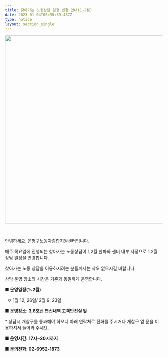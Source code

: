 ```yaml
---
title: ﻿찾아가는 노동상담 일정 변경 안내(1~2월)
date: 2023-01-04T06:55:39.487Z
type: notice
layout: section_single
---
```

<p><img src="https://drive.tiny.cloud/1/engl1s97gj9hrxpoa7eh7z5f05ozxfm1box3nxkh4j7a43ei/86595bef-1492-4f12-98b2-05ae91088d2c" alt="" width="600" height="600" /></p>
<p>&nbsp;</p>
<p id="SE-f69bb026-89ed-4c04-b29f-73b4aac1c071" class="se-text-paragraph se-text-paragraph-align-left se-is-text-paragraph-block-selected"><span id="SE-959ec368-dedd-4aa1-8e57-3b0d86aa73a0" class="se-ff-nanumgothic se-fs15 __se-node">안녕하세요. 은평구노동자종합지원센터입니다.</span></p>
<p id="SE-4fc8b09b-6a8f-4a1c-8880-cb69d42ae4de" class="se-text-paragraph se-text-paragraph-align-left se-is-text-paragraph-block-selected"><span id="SE-4a6028ab-3ce8-4a0c-911b-0fe08c94b086" class="se-ff-nanumgothic se-fs15 __se-node">매주 목요일에 진행되는 찾아가는 노동상담이 1,2월 한파와 센터 내부 사정으로 1,2월 상담 일정을 변경합니다.</span></p>
<p id="SE-d8bf6123-8184-4fc7-8e19-684fbdba806f" class="se-text-paragraph se-text-paragraph-align-left se-is-text-paragraph-block-selected"><span id="SE-dcb80c8b-3a0e-4951-9392-ea0471628dca" class="se-ff-nanumgothic se-fs15 __se-node">찾아가는 노동 상담을 이용하시려는 분들께서는 착오 없으시길 바랍니다.</span></p>
<p id="SE-ba7d2cf6-75d6-4a91-8e1b-961255cf4492" class="se-text-paragraph se-text-paragraph-align-left se-is-text-paragraph-block-selected"><span id="SE-35d39d78-1f2f-4a88-a214-eae8d3555ef8" class="se-ff-nanumgothic se-fs15 __se-node">상담 운영 장소와 시간은 기존과 동일하게 운영합니다.</span></p>
<p id="SE-d97526a1-7707-465b-9396-138a87f681e1" class="se-text-paragraph se-text-paragraph-align-left se-is-text-paragraph-block-selected"><span id="SE-76392f3c-a756-45a1-b4c4-a097a91b58ab" class="se-ff-nanumgothic se-fs15 __se-node"></span></p>
<p class="se-text-paragraph se-text-paragraph-align-center se-is-text-paragraph-block-selected"><span class="se-ff-nanumbarungothic se-fs19 __se-node"><span id="SE-3d21befe-c456-4f5f-9a98-7e9dcaf4f5c4" class="se-ff-nanumbareunhipi se-fs19 __se-node"><strong>■ 운영일정(1~2월)</strong></span></span></p>
<p id="SE-f1a3dc8d-f0c4-4b39-9db0-db94d6633fb5" class="se-text-paragraph se-text-paragraph-align-center se-is-text-paragraph-block-selected"><span id="SE-4c69a6ae-709c-4632-99cd-b979e939dbc4" class="se-ff-nanumbarungothic se-fs19 __se-node">&nbsp; ㅇ 1월 12, 26일/ </span><span id="SE-36ae2813-d9ef-493e-a629-b2d131efc84d" class="se-ff-nanumbarungothic se-fs19 __se-node">2월 9, 23일</span></p>
<p id="SE-f50d0254-cd79-438f-acf6-c5976f47a818" class="se-text-paragraph se-text-paragraph-align-center se-is-text-paragraph-block-selected"><span id="SE-3d21befe-c456-4f5f-9a98-7e9dcaf4f5c4" class="se-ff-nanumbareunhipi se-fs19 __se-node"><strong>■ 운영장소: 3,6호선 연신내역 고객안전실 앞</strong></span></p>
<p id="SE-d2ff0490-bbf4-4ae1-928b-02760b3917bb" class="se-text-paragraph se-text-paragraph-align-center se-is-text-paragraph-block-selected"><span id="SE-a91d2d26-55e9-463f-8e5c-89ec96f4e0c4" class="se-ff-nanumbareunhipi se-fs19 __se-node">* 상담시 개찰구를 통과해야 하오니 아래 연락처로 전화를 주시거나 개찰구 옆 문을 이용하셔서 들어와 주세요.</span></p>
<p id="SE-0ee70dba-6a18-443e-aa66-a5a5a3c6bbb6" class="se-text-paragraph se-text-paragraph-align-center se-is-text-paragraph-block-selected"><span id="SE-13eeb31f-90ec-47fb-9668-fc3ff230cc96" class="se-ff-nanumbareunhipi se-fs19 __se-node"><strong>■ 운영시간: 17시~20시까지</strong></span></p>
<p id="SE-29f9fb69-785d-4f83-b899-b78e20d4e45b" class="se-text-paragraph se-text-paragraph-align-center se-is-text-paragraph-block-selected"><span id="SE-866bcb5c-b40b-43aa-b347-24a6fc6e1ac6" class="se-ff-nanumbareunhipi se-fs19 __se-node"><strong>■ 문의전화: 02-6952-1873</strong></span><span id="SE-26f7dead-ccff-480f-b42b-21436a928619" class="se-ff-nanumbarungothic se-fs19 __se-node"></span></p>
